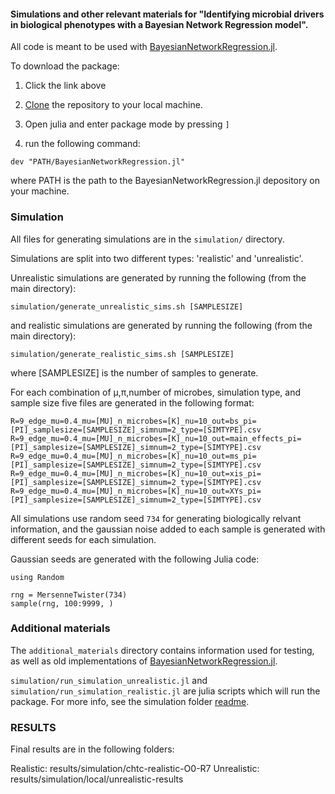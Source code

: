#### Simulations and other relevant materials for "Identifying microbial drivers in biological phenotypes with a Bayesian Network Regression model".

All code is meant to be used with [BayesianNetworkRegression.jl](https://github.com/samozm/BayesianNetworkRegression.jl).

To download the package: 

1. Click the link above

2. [Clone](https://docs.github.com/en/repositories/creating-and-managing-repositories/cloning-a-repository) the repository to your local machine.

3. Open julia and enter package mode by pressing `]`

4. run the following command: 
```
dev "PATH/BayesianNetworkRegression.jl"
```

where PATH is the path to the BayesianNetworkRegression.jl depository on your machine.

### Simulation
All files for generating simulations are in the `simulation/` directory.

Simulations are split into two different types: 'realistic' and 'unrealistic'.

Unrealistic simulations are generated by running the following (from the main directory):

```
simulation/generate_unrealistic_sims.sh [SAMPLESIZE]
```

and realistic simulations are generated by running the following (from the main directory):

```
simulation/generate_realistic_sims.sh [SAMPLESIZE]
```

where \[SAMPLESIZE\] is the number of samples to generate.

For each combination of μ,π,number of microbes, simulation type, and sample size five files are generated in the following format:


`R=9_edge_mu=0.4_mu=[MU]_n_microbes=[K]_nu=10_out=bs_pi=[PI]_samplesize=[SAMPLESIZE]_simnum=2_type=[SIMTYPE].csv`
`R=9_edge_mu=0.4_mu=[MU]_n_microbes=[K]_nu=10_out=main_effects_pi=[PI]_samplesize=[SAMPLESIZE]_simnum=2_type=[SIMTYPE].csv`
`R=9_edge_mu=0.4_mu=[MU]_n_microbes=[K]_nu=10_out=ms_pi=[PI]_samplesize=[SAMPLESIZE]_simnum=2_type=[SIMTYPE].csv`
`R=9_edge_mu=0.4_mu=[MU]_n_microbes=[K]_nu=10_out=xis_pi=[PI]_samplesize=[SAMPLESIZE]_simnum=2_type=[SIMTYPE].csv`
`R=9_edge_mu=0.4_mu=[MU]_n_microbes=[K]_nu=10_out=XYs_pi=[PI]_samplesize=[SAMPLESIZE]_simnum=2_type=[SIMTYPE].csv`

All simulations use random seed `734` for generating biologically relvant information, and the gaussian noise added to each sample is generated with different seeds for each simulation.

Gaussian seeds are generated with the following Julia code:

```
using Random

rng = MersenneTwister(734)
sample(rng, 100:9999, )
```

### Additional materials
The `additional_materials` directory contains information used for testing, as well as old implementations of [BayesianNetworkRegression.jl](https://github.com/samozm/BayesianNetworkRegression.jl).

`simulation/run_simulation_unrealistic.jl` and `simulation/run_simulation_realistic.jl` are julia scripts which will run the package. For more info, see the simulation folder [readme](https://github.com/samozm/bayesian_network_regression_imp/simulation/README.md).

### RESULTS
Final results are in the following folders:

Realistic: results/simulation/chtc-realistic-O0-R7
Unrealistic: results/simulation/local/unrealistic-results